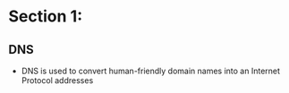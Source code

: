 # Section 1:
## DNS
- DNS is used to convert human-friendly domain names into an Internet Protocol addresses
